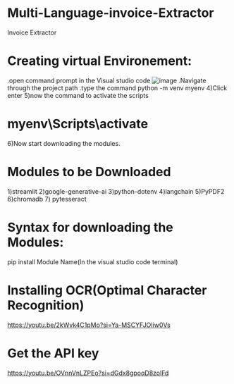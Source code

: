 # Multi-Language-invoice-Extractor
Invoice Extractor
# Creating virtual Environement:
 .open command prompt in the Visual studio code
 ![image](https://github.com/user-attachments/assets/d3aba96e-2d49-45d3-ae5f-f6b84b540837)
 .Navigate through the project path
 .type the command  python -m venv myenv
 4)Click enter
 5)now the command to activate the scripts
   # myenv\Scripts\activate
6)Now start downloading the modules.
# Modules to be Downloaded
1)streamlit
2)google-generative-ai
3)python-dotenv
4)langchain
5)PyPDF2
6)chromadb
7) pytesseract 
# Syntax for downloading the Modules:
pip install Module Name(In the visual studio code terminal)
# Installing OCR(Optimal Character Recognition)
https://youtu.be/2kWvk4C1pMo?si=Ya-MSCYFJOIiw0Vs

# Get the API key
https://youtu.be/OVnnVnLZPEo?si=dGdx8gpoqD8zolFd




